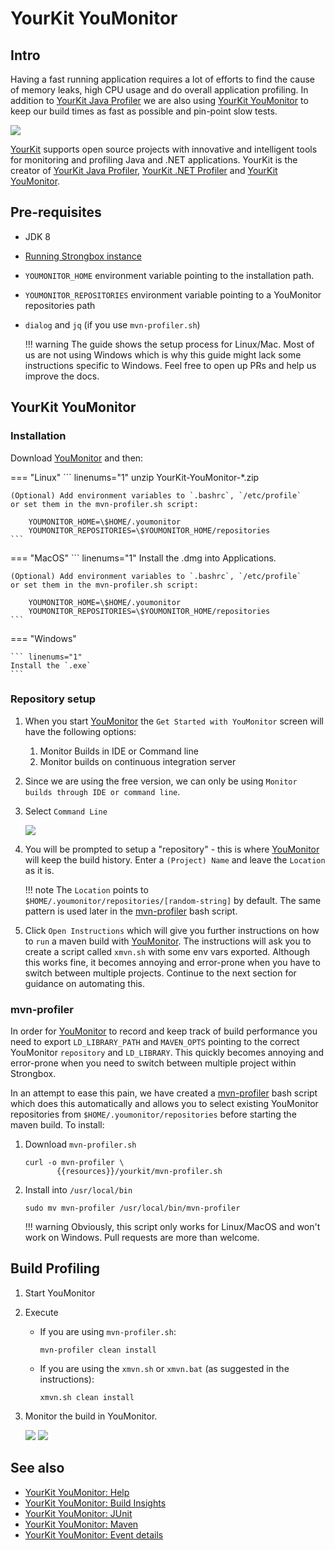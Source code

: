 # YourKit YouMonitor

## Intro

Having a fast running application requires a lot of efforts to find the cause of memory leaks, high CPU 
usage and do overall application profiling. In addition to [YourKit Java Profiler][yourkit-profiler-link] we are also
using [YourKit YouMonitor][yourkit-monitor-link] to keep our build times as fast as possible and pin-point slow tests.

[![][yourkit-logo]][yourkit-link]

[YourKit][yourkit-link] supports open source projects with innovative and intelligent tools for monitoring and 
profiling Java and .NET applications. YourKit is the creator of [YourKit Java Profiler][yourkit-profiler-link], 
[YourKit .NET Profiler][yourkit-dotnet-profiler-link] and [YourKit YouMonitor][yourkit-monitor-link].

## Pre-requisites

* JDK 8
* [Running Strongbox instance](../building-strongbox-using-strongbox-instance.md)
* `YOUMONITOR_HOME` environment variable pointing to the installation path.
* `YOUMONITOR_REPOSITORIES` environment variable pointing to a YouMonitor repositories path 
* `dialog` and `jq` (if you use `mvn-profiler.sh`)

    !!! warning
        The guide shows the setup process for Linux/Mac. 
        Most of us are not using Windows which is why this guide might lack some instructions specific to Windows.
        Feel free to open up PRs and help us improve the docs. 

## YourKit YouMonitor

### Installation

Download [YouMonitor][yourkit-monitor-link] and then:

=== "Linux"
    ``` linenums="1"
    unzip YourKit-YouMonitor-*.zip
    
    (Optional) Add environment variables to `.bashrc`, `/etc/profile`
    or set them in the mvn-profiler.sh script:

        YOUMONITOR_HOME=\$HOME/.youmonitor
        YOUMONITOR_REPOSITORIES=\$YOUMONITOR_HOME/repositories
    ```

=== "MacOS"
    ``` linenums="1"
    Install the .dmg into Applications.
     
    (Optional) Add environment variables to `.bashrc`, `/etc/profile`
    or set them in the mvn-profiler.sh script:

        YOUMONITOR_HOME=\$HOME/.youmonitor
        YOUMONITOR_REPOSITORIES=\$YOUMONITOR_HOME/repositories
    ```
    
=== "Windows"

    ``` linenums="1"
    Install the `.exe`
    ```

### Repository setup 

1. When you start [YouMonitor][yourkit-monitor-link] the `Get Started with YouMonitor` screen will have the following options:

    1. Monitor Builds in IDE or Command line
    2. Monitor builds on continuous integration server

2. Since we are using the free version, we can only be using `Monitor builds through IDE or command line`.
3. Select `Command Line`

    ![][yourkit-monitor-welcome-screen]

4. You will be prompted to setup a "repository" - this is where [YouMonitor][yourkit-monitor-link] will
keep the build history. Enter a `(Project) Name` and leave the `Location` as it is. 

    !!! note
        The `Location` points to `$HOME/.youmonitor/repositories/[random-string]` by default. 
        The same pattern is used later in the [mvn-profiler] bash script.

5.  Click `Open Instructions` which will give you further instructions on how to `run` a maven build with 
[YouMonitor][yourkit-monitor-link]. The instructions will ask you to create a script called `xmvn.sh` with some env vars
exported. Although this works fine, it becomes annoying and error-prone when you have to switch between multiple projects. 
Continue to the next section for guidance on automating this.

### mvn-profiler

In order for [YouMonitor][yourkit-monitor-link] to record and keep track of build performance you need to export 
`LD_LIBRARY_PATH` and `MAVEN_OPTS` pointing to the correct YouMonitor `repository` and `LD_LIBRARY`. This quickly becomes 
annoying and error-prone when you need to switch between multiple project within Strongbox. 

In an attempt to ease this pain, we have created a [mvn-profiler] bash script which does this automatically and allows
you to select existing YouMonitor repositories from `$HOME/.youmonitor/repositories` before starting the maven build.
To install:

1. Download `mvn-profiler.sh`

    ```
    curl -o mvn-profiler \
           {{resources}}/yourkit/mvn-profiler.sh
    ```

2. Install into `/usr/local/bin`
    ```
    sudo mv mvn-profiler /usr/local/bin/mvn-profiler
    ```
   
    !!! warning 
        Obviously, this script only works for Linux/MacOS and won't work on Windows. 
        Pull requests are more than welcome. 

## Build Profiling

1. Start YouMonitor 

2. Execute
    * If you are using `mvn-profiler.sh`:
       ```
       mvn-profiler clean install
       ```
    * If you are using the `xmvn.sh` or `xmvn.bat` (as suggested in the instructions):
       ```
       xmvn.sh clean install
       ```

3. Monitor the build in YouMonitor.
   
    ![][yourkit-monitor-monitor-02]
    ![][yourkit-monitor-monitor-03]
   
## See also

* [YourKit YouMonitor: Help](https://www.yourkit.com/docs/youmonitor/help/)
* [YourKit YouMonitor: Build Insights](https://www.yourkit.com/docs/youmonitor/help/build_insights.jsp)
* [YourKit YouMonitor: JUnit](https://www.yourkit.com/docs/youmonitor/help/junit.jsp)
* [YourKit YouMonitor: Maven](https://www.yourkit.com/docs/youmonitor/help/maven.jsp)
* [YourKit YouMonitor: Event details](https://www.yourkit.com/docs/youmonitor/help/event_details.jsp)

[yourkit-logo]: https://www.yourkit.com/images/yk_logo.png
[yourkit-link]: https://www.yourkit.com
[yourkit-profiler-link]: https://www.yourkit.com/java/profiler
[yourkit-dotnet-profiler-link]: https://www.yourkit.com/.net/profiler
[yourkit-monitor-link]: https://www.yourkit.com/youmonitor/
[yourkit-monitor-welcome-screen]: ../../assets/screenshots/yourkit/01.png
[yourkit-monitor-monitor-02]: ../../assets/screenshots/yourkit/02.png
[yourkit-monitor-monitor-03]: ../../assets/screenshots/yourkit/03.png
[mvn-profiler]: #mvn-profiler
[mvn-profiler-link]: {{resources}}/yourkit/mvn-profiler.sh
